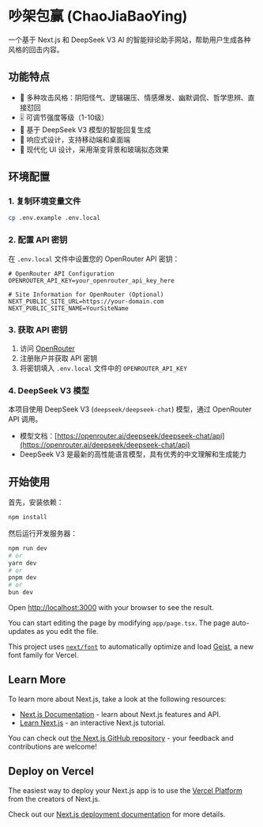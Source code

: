 # 吵架包赢 (ChaoJiaBaoYing)

一个基于 Next.js 和 DeepSeek V3 AI 的智能辩论助手网站，帮助用户生成各种风格的回击内容。

## 功能特点

- 🎯 多种攻击风格：阴阳怪气、逻辑碾压、情感爆发、幽默调侃、哲学思辨、直接怼回
- 🎚️ 可调节强度等级（1-10级）
- 🤖 基于 DeepSeek V3 模型的智能回复生成
- 📱 响应式设计，支持移动端和桌面端
- 🎨 现代化 UI 设计，采用渐变背景和玻璃拟态效果

## 环境配置

### 1. 复制环境变量文件

```bash
cp .env.example .env.local
```

### 2. 配置 API 密钥

在 `.env.local` 文件中设置您的 OpenRouter API 密钥：

```env
# OpenRouter API Configuration
OPENROUTER_API_KEY=your_openrouter_api_key_here

# Site Information for OpenRouter (Optional)
NEXT_PUBLIC_SITE_URL=https://your-domain.com
NEXT_PUBLIC_SITE_NAME=YourSiteName
```

### 3. 获取 API 密钥

1. 访问 [OpenRouter](https://openrouter.ai/)
2. 注册账户并获取 API 密钥
3. 将密钥填入 `.env.local` 文件中的 `OPENROUTER_API_KEY`

### 4. DeepSeek V3 模型

本项目使用 DeepSeek V3 (`deepseek/deepseek-chat`) 模型，通过 OpenRouter API 调用。
- 模型文档：[https://openrouter.ai/deepseek/deepseek-chat/api](https://openrouter.ai/deepseek/deepseek-chat/api)
- DeepSeek V3 是最新的高性能语言模型，具有优秀的中文理解和生成能力

## 开始使用

首先，安装依赖：

```bash
npm install
```

然后运行开发服务器：

```bash
npm run dev
# or
yarn dev
# or
pnpm dev
# or
bun dev
```

Open [http://localhost:3000](http://localhost:3000) with your browser to see the result.

You can start editing the page by modifying `app/page.tsx`. The page auto-updates as you edit the file.

This project uses [`next/font`](https://nextjs.org/docs/app/building-your-application/optimizing/fonts) to automatically optimize and load [Geist](https://vercel.com/font), a new font family for Vercel.

## Learn More

To learn more about Next.js, take a look at the following resources:

- [Next.js Documentation](https://nextjs.org/docs) - learn about Next.js features and API.
- [Learn Next.js](https://nextjs.org/learn) - an interactive Next.js tutorial.

You can check out [the Next.js GitHub repository](https://github.com/vercel/next.js) - your feedback and contributions are welcome!

## Deploy on Vercel

The easiest way to deploy your Next.js app is to use the [Vercel Platform](https://vercel.com/new?utm_medium=default-template&filter=next.js&utm_source=create-next-app&utm_campaign=create-next-app-readme) from the creators of Next.js.

Check out our [Next.js deployment documentation](https://nextjs.org/docs/app/building-your-application/deploying) for more details.
